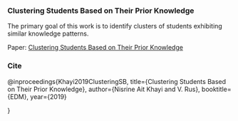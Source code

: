 <html>
 <body>
 <h3> Clustering Students Based on Their Prior Knowledge</h3>
  <p>The primary goal of this work is to identify clusters of students exhibiting similar knowledge patterns.
   <p>Paper: <a href="https://files.eric.ed.gov/fulltext/ED599189.pdf">Clustering Students Based on Their Prior Knowledge</a>


<h3> Cite </h3>
@inproceedings{Khayi2019ClusteringSB,
  title={Clustering Students Based on Their Prior Knowledge},
  author={Nisrine Ait Khayi and V. Rus},
  booktitle={EDM},
  year={2019}
  
}

